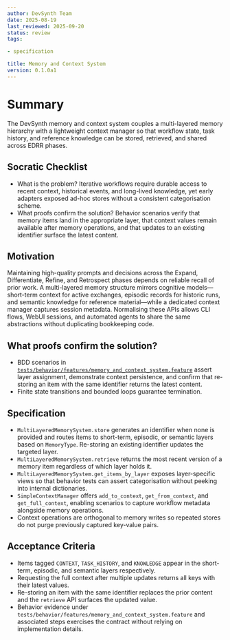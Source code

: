 ```yaml
---
author: DevSynth Team
date: 2025-08-19
last_reviewed: 2025-09-20
status: review
tags:

- specification

title: Memory and Context System
version: 0.1.0a1
---
```


<!--
Required metadata fields:
- author: document author
- date: creation date
- last_reviewed: last review date
- status: draft | review | published
- tags: search keywords
- title: short descriptive name
- version: specification version
-->

# Summary
The DevSynth memory and context system couples a multi-layered memory hierarchy
with a lightweight context manager so that workflow state, task history, and
reference knowledge can be stored, retrieved, and shared across EDRR phases.

## Socratic Checklist
- What is the problem? Iterative workflows require durable access to recent
  context, historical events, and long-lived knowledge, yet early adapters
  exposed ad-hoc stores without a consistent categorisation scheme.
- What proofs confirm the solution? Behavior scenarios verify that memory items
  land in the appropriate layer, that context values remain available after
  memory operations, and that updates to an existing identifier surface the
  latest content.

## Motivation
Maintaining high-quality prompts and decisions across the Expand, Differentiate,
Refine, and Retrospect phases depends on reliable recall of prior work. A
multi-layered memory structure mirrors cognitive models—short-term context for
active exchanges, episodic records for historic runs, and semantic knowledge for
reference material—while a dedicated context manager captures session metadata.
Normalising these APIs allows CLI flows, WebUI sessions, and automated agents to
share the same abstractions without duplicating bookkeeping code.

## What proofs confirm the solution?
- BDD scenarios in
  [`tests/behavior/features/memory_and_context_system.feature`](../../tests/behavior/features/memory_and_context_system.feature)
  assert layer assignment, demonstrate context persistence, and confirm that
  re-storing an item with the same identifier returns the latest content.
- Finite state transitions and bounded loops guarantee termination.

## Specification
- `MultiLayeredMemorySystem.store` generates an identifier when none is provided
  and routes items to short-term, episodic, or semantic layers based on
  `MemoryType`. Re-storing an existing identifier updates the targeted layer.
- `MultiLayeredMemorySystem.retrieve` returns the most recent version of a
  memory item regardless of which layer holds it.
- `MultiLayeredMemorySystem.get_items_by_layer` exposes layer-specific views so
  that behavior tests can assert categorisation without peeking into internal
  dictionaries.
- `SimpleContextManager` offers `add_to_context`, `get_from_context`, and
  `get_full_context`, enabling scenarios to capture workflow metadata alongside
  memory operations.
- Context operations are orthogonal to memory writes so repeated stores do not
  purge previously captured key-value pairs.

## Acceptance Criteria
- Items tagged `CONTEXT`, `TASK_HISTORY`, and `KNOWLEDGE` appear in the
  short-term, episodic, and semantic layers respectively.
- Requesting the full context after multiple updates returns all keys with their
  latest values.
- Re-storing an item with the same identifier replaces the prior content and
  the `retrieve` API surfaces the updated value.
- Behavior evidence under
  `tests/behavior/features/memory_and_context_system.feature` and associated
  steps exercises the contract without relying on implementation details.
